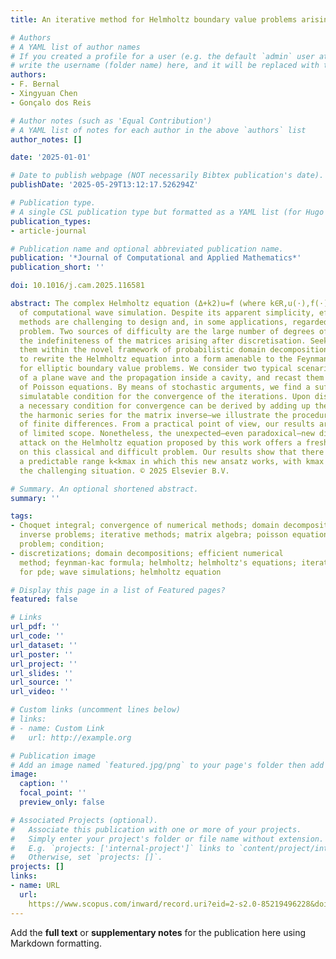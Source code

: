 ```yaml
---
title: An iterative method for Helmholtz boundary value problems arising in wave propagation

# Authors
# A YAML list of author names
# If you created a profile for a user (e.g. the default `admin` user at `content/authors/admin/`), 
# write the username (folder name) here, and it will be replaced with their full name and linked to their profile.
authors:
- F. Bernal
- Xingyuan Chen
- Gonçalo dos Reis

# Author notes (such as 'Equal Contribution')
# A YAML list of notes for each author in the above `authors` list
author_notes: []

date: '2025-01-01'

# Date to publish webpage (NOT necessarily Bibtex publication's date).
publishDate: '2025-05-29T13:12:17.526294Z'

# Publication type.
# A single CSL publication type but formatted as a YAML list (for Hugo requirements).
publication_types:
- article-journal

# Publication name and optional abbreviated publication name.
publication: '*Journal of Computational and Applied Mathematics*'
publication_short: ''

doi: 10.1016/j.cam.2025.116581

abstract: The complex Helmholtz equation (Δ+k2)u=f (where k∈R,u(⋅),f(⋅)∈ℂ) is a mainstay
  of computational wave simulation. Despite its apparent simplicity, efficient numerical
  methods are challenging to design and, in some applications, regarded as an open
  problem. Two sources of difficulty are the large number of degrees of freedom and
  the indefiniteness of the matrices arising after discretisation. Seeking to meet
  them within the novel framework of probabilistic domain decomposition, we set out
  to rewrite the Helmholtz equation into a form amenable to the Feynman–Kac formula
  for elliptic boundary value problems. We consider two typical scenarios, the scattering
  of a plane wave and the propagation inside a cavity, and recast them as a sequence
  of Poisson equations. By means of stochastic arguments, we find a sufficient and
  simulatable condition for the convergence of the iterations. Upon discretisation
  a necessary condition for convergence can be derived by adding up the iterates using
  the harmonic series for the matrix inverse—we illustrate the procedure in the case
  of finite differences. From a practical point of view, our results are ultimately
  of limited scope. Nonetheless, the unexpected—even paradoxical—new direction of
  attack on the Helmholtz equation proposed by this work offers a fresh perspective
  on this classical and difficult problem. Our results show that there indeed exists
  a predictable range k<kmax in which this new ansatz works, with kmax being far below
  the challenging situation. © 2025 Elsevier B.V.

# Summary. An optional shortened abstract.
summary: ''

tags:
- Choquet integral; convergence of numerical methods; domain decomposition methods;
  inverse problems; iterative methods; matrix algebra; poisson equation; boundary-value
  problem; condition; 
- discretizations; domain decompositions; efficient numerical
  method; feynman-kac formula; helmholtz; helmholtz's equations; iterative method
  for pde; wave simulations; helmholtz equation

# Display this page in a list of Featured pages?
featured: false

# Links
url_pdf: ''
url_code: ''
url_dataset: ''
url_poster: ''
url_project: ''
url_slides: ''
url_source: ''
url_video: ''

# Custom links (uncomment lines below)
# links:
# - name: Custom Link
#   url: http://example.org

# Publication image
# Add an image named `featured.jpg/png` to your page's folder then add a caption below.
image:
  caption: ''
  focal_point: ''
  preview_only: false

# Associated Projects (optional).
#   Associate this publication with one or more of your projects.
#   Simply enter your project's folder or file name without extension.
#   E.g. `projects: ['internal-project']` links to `content/project/internal-project/index.md`.
#   Otherwise, set `projects: []`.
projects: []
links:
- name: URL
  url: 
    https://www.scopus.com/inward/record.uri?eid=2-s2.0-85219496228&doi=10.1016%2fj.cam.2025.116581&partnerID=40&md5=c02b63d820385a437a84e580777a9f69
---
```


Add the **full text** or **supplementary notes** for the publication here using Markdown formatting.
